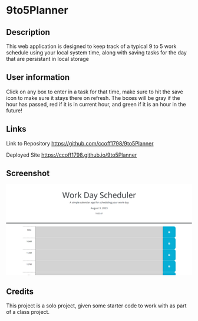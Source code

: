 # 9to5Planner

## Description

This web application is designed to keep track of a typical 9 to 5 work schedule using your local system time, along with saving tasks for the day that are persistant in local storage

## User information
Click on any box to enter in a task for that time, make sure to hit the save icon to make sure it stays there on refresh. The boxes will be gray if the hour has passed, red if it is in current hour, and green if it is an hour in the future!
## Links

Link to Repository
https://github.com/ccoff1798/9to5Planner

Deployed Site
https://ccoff1798.github.io/9to5Planner

## Screenshot


![photo of application](./assets/images/Screenshot%202023-08-03%20183356.png)
## Credits

This project is a solo project, given some starter code to work with as part of a class project.
